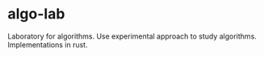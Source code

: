 # algo-lab
Laboratory for algorithms. Use experimental approach to study algorithms. Implementations in rust.
